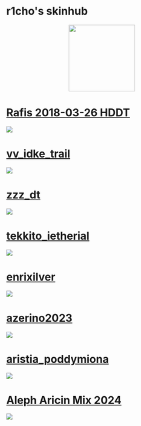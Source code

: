 # r1cho's skinhub

<p align="center">
<a href="https://osu.ppy.sh/users/13065919">
    <img src="https://a.ppy.sh/13065919"  
       width="175"
       height="175"></a>
<br>

# [Rafis 2018-03-26 HDDT](https://github.com/agutin727/Catamarca-skins/raw/main/players/r1cho/Rafis%202018-03-26%20HDDT.osk)
[![](https://osu.ppy.sh/ss/19222857/13c4)](https://github.com/agutin727/Catamarca-skins/raw/main/players/r1cho/Rafis%202018-03-26%20HDDT.osk)

# [vv_idke_trail](https://github.com/agutin727/Catamarca-skins/raw/main/players/r1cho/vv_idke_trail.osk)
[![](https://osu.ppy.sh/ss/19222859/1ed1)](https://github.com/agutin727/Catamarca-skins/raw/main/players/r1cho/vv_idke_trail.osk)

# [zzz_dt](https://github.com/agutin727/Catamarca-skins/raw/main/players/r1cho/zzz%20dt.osk)
[![](https://osu.ppy.sh/ss/19222861/d987)](https://github.com/agutin727/Catamarca-skins/raw/main/players/r1cho/zzz%20dt.osk)

# [tekkito_ietherial](https://github.com/agutin727/Catamarca-skins/raw/main/players/r1cho/tekkito_ietherial.osk)
[![](https://osu.ppy.sh/ss/19222866/34b6)](https://github.com/agutin727/Catamarca-skins/raw/main/players/r1cho/tekkito_ietherial.osk)

# [enrixilver](https://github.com/agutin727/Catamarca-skins/raw/main/players/r1cho/enrixilver.osk)
[![](https://osu.ppy.sh/ss/19222868/f800)](https://github.com/agutin727/Catamarca-skins/raw/main/players/r1cho/enrixilver.osk)

# [azerino2023](https://github.com/agutin727/Catamarca-skins/raw/main/players/r1cho/azerino2023.osk)
[![](https://osu.ppy.sh/ss/19222872/ed9a)](https://github.com/agutin727/Catamarca-skins/raw/main/players/r1cho/azerino2023.osk)

# [aristia_poddymiona](https://github.com/agutin727/Catamarca-skins/raw/main/players/r1cho/aristia_poddymiona.osk)
[![](https://osu.ppy.sh/ss/19222937/01f4)](https://github.com/agutin727/Catamarca-skins/raw/main/players/r1cho/aristia_poddymiona.osk)

# [Aleph Aricin Mix 2024](https://github.com/agutin727/Catamarca-skins/raw/main/players/r1cho/Aleph%Aricin%Mix%2024.osk)
[![](https://osu.ppy.sh/ss/19222958/22a6)](https://github.com/agutin727/Catamarca-skins/raw/main/players/r1cho/Aleph%Aricin%Mix%2024.osk)
